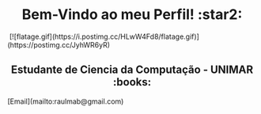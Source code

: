 <h1 align="center">Bem-Vindo ao meu Perfil! :star2: </h1>
<img align="center"> [![flatage.gif](https://i.postimg.cc/HLwW4Fd8/flatage.gif)](https://postimg.cc/JyhWR6yR) </img>
<br>
<h2 align="center"> Estudante de Ciencia da Computação - UNIMAR :books: </h2>
[Email](mailto:raulmab@gmail.com)
<!--
**Raul-Mozart/Raul-Mozart** is a ✨ _special_ ✨ repository because its `README.md` (this file) appears on your GitHub profile.

Here are some ideas to get you started:

- 🔭 I’m currently working on ...
- 🌱 I’m currently learning ...
- 👯 I’m looking to collaborate on ...
- 🤔 I’m looking for help with ...
- 💬 Ask me about ...
- 📫 How to reach me: ...
- 😄 Pronouns: ...
- ⚡ Fun fact: ...
-->
